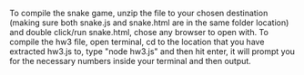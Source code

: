 To compile the snake game, unzip the file to your chosen destination (making sure both snake.js and snake.html are in the same folder location) and double click/run snake.html, chose any browser to open with.
To compile the hw3 file, open terminal, cd to the location that you have extracted hw3.js to, type "node hw3.js" and then hit enter, it will prompt you for the necessary numbers inside your terminal and then output.